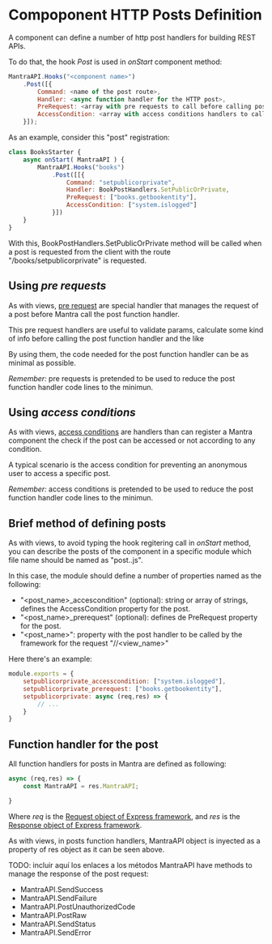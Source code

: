 # Compoponent HTTP Posts Definition

A component can define a number of http post handlers for building REST APIs.

To do that, the hook *Post* is used in *onStart* component method:

```js
MantraAPI.Hooks("<component name>")
    .Post([{
        Command: <name of the post route>,
        Handler: <async function handler for the HTTP post>,
        PreRequest: <array with pre requests to call before calling post handler>
        AccessCondition: <array with access conditions handlers to call before calling the post handler>
    }]);
```

As an example, consider this "post" registration:

```js
class BooksStarter {
    async onStart( MantraAPI ) {
        MantraAPI.Hooks("books")
            .Post([[{
                Command: "setpublicorprivate",
                Handler: BookPostHandlers.SetPublicOrPrivate,
                PreRequest: ["books.getbookentity"],
                AccessCondition: ["system.islogged"]
            }])
    }
}
```

With this, BookPostHandlers.SetPublicOrPrivate method will be called when a post is requested from the client with the route "/books/setpublicorprivate" is requested.

## Using *pre requests*
As with views, [pre request](/docs/component-prerequests.md) are special handler that manages the request of a post before Mantra call the post function handler.

This pre request handlers are useful to validate params, calculate some kind of info before calling the post function handler and the like

By using them, the code needed for the post function handler can be as minimal as possible.

*Remember:* pre requests is pretended to be used to reduce the post function handler code lines to the minimun.

## Using *access conditions*
As with views, [access conditions](/docs/component-access-conditions.md) are handlers than can register a Mantra component the check if the post can be accessed or not according to any condition.

A typical scenario is the access condition for preventing an anonymous user to access a specific post.

*Remember:* access conditions is pretended to be used to reduce the post function handler code lines to the minimun.

## Brief method of defining posts

As with views, to avoid typing the hook regitering call in *onStart* method, you can describe the posts of the component in a specific module which file name should be named as "post.<component name>.js".

In this case, the module should define a number of properties named as the following:
* "<post_name>_accescondition" (optional): string or array of strings, defines the AccessCondition property for the post.
* "<post_name>_prerequest" (optional): defines de PreRequest property for the post.
* "<post_name>": property with the post handler to be called by the framework for the request "/<component name>/<view_name>"
  
Here there's an example:
```js
module.exports = {
    setpublicorprivate_accesscondition: ["system.islogged"],
    setpublicorprivate_prerequest: ["books.getbookentity"],
    setpublicorprivate: async (req,res) => {
        // ...
    } 
}
```

## Function handler for the post
All function handlers for posts in Mantra are defined as following:

```js
async (req,res) => {
    const MantraAPI = res.MantraAPI;

} 
```

Where *req* is the [Request object of Express framework](https://expressjs.com/en/4x/api.html#req), and *res* is the [Response object of Express framework](http://expressjs.com/en/4x/api.html#res).

As with views, in posts function handlers, MantraAPI object is inyected as a property of res object as it can be seen above.

TODO: incluir aquí los enlaces a los métodos
MantraAPI have methods to manage the response of the post request:
* MantraAPI.SendSuccess
* MantraAPI.SendFailure
* MantraAPI.PostUnauthorizedCode
* MantraAPI.PostRaw
* MantraAPI.SendStatus
* MantraAPI.SendError